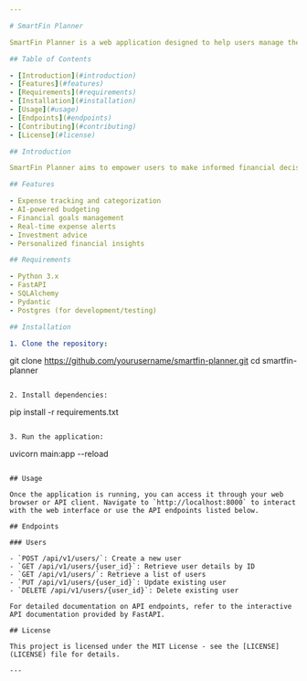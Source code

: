 ```yaml
---

# SmartFin Planner

SmartFin Planner is a web application designed to help users manage their finances effectively. It provides various features such as expense tracking, budgeting, goal management, investment advice, and personalized financial insights.

## Table of Contents

- [Introduction](#introduction)
- [Features](#features)
- [Requirements](#requirements)
- [Installation](#installation)
- [Usage](#usage)
- [Endpoints](#endpoints)
- [Contributing](#contributing)
- [License](#license)

## Introduction

SmartFin Planner aims to empower users to make informed financial decisions by offering tools and insights tailored to their individual needs. Whether you're tracking expenses, setting financial goals, or seeking investment advice, SmartFin Planner has you covered.

## Features

- Expense tracking and categorization
- AI-powered budgeting
- Financial goals management
- Real-time expense alerts
- Investment advice
- Personalized financial insights

## Requirements

- Python 3.x
- FastAPI
- SQLAlchemy
- Pydantic
- Postgres (for development/testing)

## Installation

1. Clone the repository:

```
git clone https://github.com/yourusername/smartfin-planner.git
cd smartfin-planner
```

2. Install dependencies:

```
pip install -r requirements.txt
```

3. Run the application:

```
uvicorn main:app --reload
```

## Usage

Once the application is running, you can access it through your web browser or API client. Navigate to `http://localhost:8000` to interact with the web interface or use the API endpoints listed below.

## Endpoints

### Users

- `POST /api/v1/users/`: Create a new user
- `GET /api/v1/users/{user_id}`: Retrieve user details by ID
- `GET /api/v1/users/`: Retrieve a list of users
- `PUT /api/v1/users/{user_id}`: Update existing user
- `DELETE /api/v1/users/{user_id}`: Delete existing user

For detailed documentation on API endpoints, refer to the interactive API documentation provided by FastAPI.

## License

This project is licensed under the MIT License - see the [LICENSE](LICENSE) file for details.

---
```

